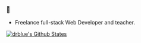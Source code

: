 ### 👋

- Freelance full-stack Web Developer and teacher.

[![drblue's Github States](https://github-readme-stats.vercel.app/api?username=drblue&show_icons=true&theme=dracula)](https://github.com/drblue/)
